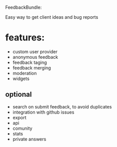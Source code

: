 FeedbackBundle:

Easy way to get client ideas and bug reports

# features:

 - custom user provider
 - anonymous feedback
 - feedback taging
 - feedback merging
 - moderation
 - widgets
 
## optional

 - search on submit feedback, to avoid duplicates
 - integration with github issues
 - export
 - api
 - comunity
 - stats
 - private answers
